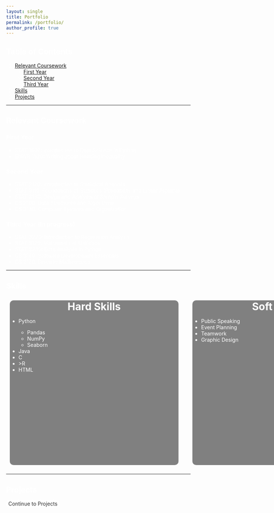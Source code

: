 ```yaml
---
layout: single
title: Portfolio
permalink: /portfolio/
author_profile: true
---
```


## Table of Contents
1. [Relevant Coursework](#relevant-coursework)
    - [First Year](#first-year)
    - [Second Year](#second-year)
    - [Third Year](#third-year-in-progress)
2. [Skills](#skills)
3. [Projects](#projects)

------

<!---This is where I need to create a row, make it look like a wix webpage--->
## Relevant Coursework

### First Year
- STAT 1602: Introduction to Data Science in Python
- ENWR 1520: Writing about Housing Inequality

### Second Year
- STAT 2120: Introduction to Statistical Analysis
- STAT 3110: Foundations of Statistics (Probability and Linear Algebra)
- STAT 3130: Design and Analysis of Sample Surveys
- CS   2100: Data Structures and Algorithms
- CS   2130: Computer Systems and Organization

### Third Year (In progress)
- STAT 3220: Introduction to Regression Analysis
- STAT 3120: Mathematical Statistics
- STAT 3250: Data Analysis in Python
- CS   3140: Software Development Essentials
- CS   2120: Discrete Mathematics


--------
## Skills
<div id="container">
    <div id="left">
        <h1>Hard Skills</h1>
            <ul>
            <li>Python</li>
                <ul>
                <li>Pandas</li>
                <li>NumPy</li>
                <li>Seaborn</li>
                </ul>
            <li>Java</li>
            <li>C</li>
            <li>>R</li>
            <li>HTML</li>
            </ul>
    </div>
    <div id="right">
        <h1>Soft Skills</h1>
            <ul>
            <li>Public Speaking</li>
            <li>Event Planning</li>
            <li>Teamwork</li>
            <li>Graphic Design</li>
            </ul>
    </div>
</div>
<style>
body{
    color: white;
}
h1{
    padding: 0;
    margin: 0;
    text-align: center;
}
#container{
    width: 960px;
    margin: 0 auto;
    padding: 0;
    border-radius: 10px;
    padding: 10px;
    overflow: hidden;
}
#left{
    background-color: grey;
    float: left;
    width: 48%;
    margin: 0 auto;
    border-radius: 10px;
    height: 450px;
}
#right{
    background-color: grey;
    float: right;
    width: 48%;
    margin: 0 auto;
    border-radius: 10px;
    height: 450px;
}
</style>


------------

## Projects

<a href="https://maajidhusain.github.io" class="button">Continue to Projects</a>
<style>
    .button {
  text-decoration: none;
  background-color: white;
  color: #333333;
  padding: 2px 6px 2px 6px;
  border-radius: 10px;
}
</style>




